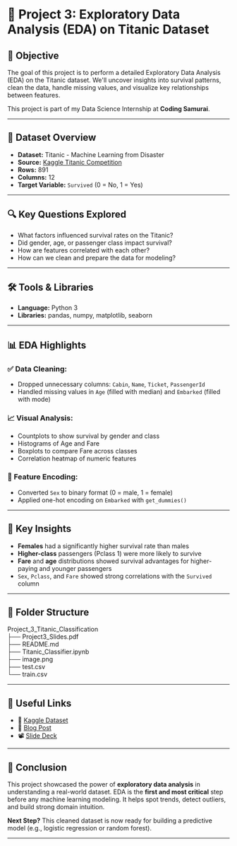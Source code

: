 # 🚢 Project 3: Exploratory Data Analysis (EDA) on Titanic Dataset

## 🧠 Objective
The goal of this project is to perform a detailed Exploratory Data Analysis (EDA) on the Titanic dataset. We'll uncover insights into survival patterns, clean the data, handle missing values, and visualize key relationships between features.

This project is part of my Data Science Internship at **Coding Samurai**.

---

## 📂 Dataset Overview

- **Dataset:** Titanic - Machine Learning from Disaster  
- **Source:** [Kaggle Titanic Competition](https://www.kaggle.com/competitions/titanic)  
- **Rows:** 891  
- **Columns:** 12  
- **Target Variable:** `Survived` (0 = No, 1 = Yes)

---

## 🔍 Key Questions Explored

- What factors influenced survival rates on the Titanic?
- Did gender, age, or passenger class impact survival?
- How are features correlated with each other?
- How can we clean and prepare the data for modeling?

---

## 🛠️ Tools & Libraries

- **Language:** Python 3  
- **Libraries:** pandas, numpy, matplotlib, seaborn  

---

## 📊 EDA Highlights

### ✅ Data Cleaning:
- Dropped unnecessary columns: `Cabin`, `Name`, `Ticket`, `PassengerId`
- Handled missing values in `Age` (filled with median) and `Embarked` (filled with mode)

### 📈 Visual Analysis:
- Countplots to show survival by gender and class  
- Histograms of Age and Fare  
- Boxplots to compare Fare across classes  
- Correlation heatmap of numeric features

### 🔢 Feature Encoding:
- Converted `Sex` to binary format (0 = male, 1 = female)
- Applied one-hot encoding on `Embarked` with `get_dummies()`

---

## 📌 Key Insights

- **Females** had a significantly higher survival rate than males
- **Higher-class** passengers (Pclass 1) were more likely to survive
- **Fare** and **age** distributions showed survival advantages for higher-paying and younger passengers
- `Sex`, `Pclass`, and `Fare` showed strong correlations with the `Survived` column

--- 

## 📁 Folder Structure

Project_3_Titanic_Classification  
├── Project3_Slides.pdf  
├── README.md  
├── Titanic_Classifier.ipynb  
├── image.png  
├── test.csv  
└── train.csv  


---

## 📎 Useful Links

- 🔗 [Kaggle Dataset](https://www.kaggle.com/competitions/titanic)
- 🧠 [Blog Post](https://www.linkedin.com/posts/ridhwan-s_datascience-internship-titaniceda-activity-7315026177813884930-ok0T?utm_source=share&utm_medium=member_desktop&rcm=ACoAADgcWwYBA84L3SH9WeTjVFF7wNrT2eTPdTw)
- 📽️ [Slide Deck](https://www.linkedin.com/posts/ridhwan-s_titanic-dataset-survival-analysis-with-eda-activity-7315023344540565505-aSJn?utm_source=share&utm_medium=member_desktop&rcm=ACoAADgcWwYBA84L3SH9WeTjVFF7wNrT2eTPdTw)

---

## 🙌 Conclusion

This project showcased the power of **exploratory data analysis** in understanding a real-world dataset. EDA is the **first and most critical** step before any machine learning modeling. It helps spot trends, detect outliers, and build strong domain intuition.

**Next Step?** This cleaned dataset is now ready for building a predictive model (e.g., logistic regression or random forest).

---